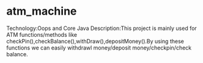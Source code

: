 # atm_machine
Technology:Oops and Core Java
Description:This project is mainly used for ATM functions/methods like checkPin(),checkBalance(),withDraw(),depositMoney().By using these functions we can easily withdrawl money/deposit money/checkpin/check balance.
